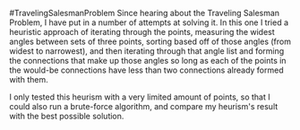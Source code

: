 #TravelingSalesmanProblem
Since hearing about the Traveling Salesman Problem, I have put in a number of attempts at solving it. In this one I tried a heuristic approach of iterating through the points, measuring the widest angles between sets of three points, sorting based off of those angles (from widest to narrowest), and then iterating through that angle list and forming the connections that make up those angles so long as each of the points in the would-be connections have less than two connections already formed with them.

I only tested this heurism with a very limited amount of points, so that I could also run a brute-force algorithm, and compare my heurism's result with the best possible solution.
